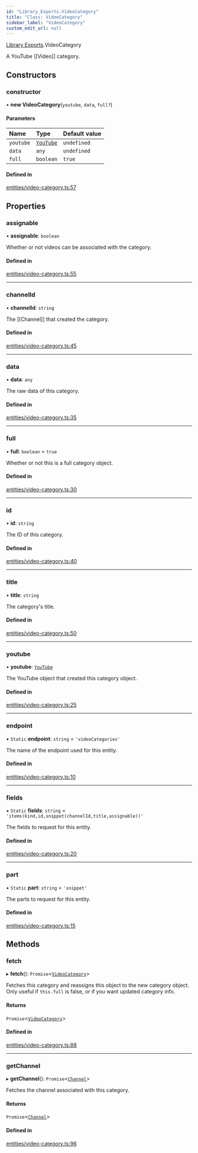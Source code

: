 ```yaml
---
id: "Library_Exports.VideoCategory"
title: "Class: VideoCategory"
sidebar_label: "VideoCategory"
custom_edit_url: null
---
```


[Library Exports](../modules/Library_Exports).VideoCategory

A YouTube [[Video]] category.

## Constructors

### constructor

• **new VideoCategory**(`youtube`, `data`, `full?`)

#### Parameters

| Name | Type | Default value |
| :------ | :------ | :------ |
| `youtube` | [`YouTube`](Library_Exports.YouTube) | `undefined` |
| `data` | `any` | `undefined` |
| `full` | `boolean` | `true` |

#### Defined in

[entities/video-category.ts:57](https://github.com/brandonbothell/popyt/blob/21d710f/src/entities/video-category.ts#L57)

## Properties

### assignable

• **assignable**: `boolean`

Whether or not videos can be associated with the category.

#### Defined in

[entities/video-category.ts:55](https://github.com/brandonbothell/popyt/blob/21d710f/src/entities/video-category.ts#L55)

___

### channelId

• **channelId**: `string`

The [[Channel]] that created the category.

#### Defined in

[entities/video-category.ts:45](https://github.com/brandonbothell/popyt/blob/21d710f/src/entities/video-category.ts#L45)

___

### data

• **data**: `any`

The raw data of this category.

#### Defined in

[entities/video-category.ts:35](https://github.com/brandonbothell/popyt/blob/21d710f/src/entities/video-category.ts#L35)

___

### full

• **full**: `boolean` = `true`

Whether or not this is a full category object.

#### Defined in

[entities/video-category.ts:30](https://github.com/brandonbothell/popyt/blob/21d710f/src/entities/video-category.ts#L30)

___

### id

• **id**: `string`

The ID of this category.

#### Defined in

[entities/video-category.ts:40](https://github.com/brandonbothell/popyt/blob/21d710f/src/entities/video-category.ts#L40)

___

### title

• **title**: `string`

The category's title.

#### Defined in

[entities/video-category.ts:50](https://github.com/brandonbothell/popyt/blob/21d710f/src/entities/video-category.ts#L50)

___

### youtube

• **youtube**: [`YouTube`](Library_Exports.YouTube)

The YouTube object that created this category object.

#### Defined in

[entities/video-category.ts:25](https://github.com/brandonbothell/popyt/blob/21d710f/src/entities/video-category.ts#L25)

___

### endpoint

▪ `Static` **endpoint**: `string` = `'videoCategories'`

The name of the endpoint used for this entity.

#### Defined in

[entities/video-category.ts:10](https://github.com/brandonbothell/popyt/blob/21d710f/src/entities/video-category.ts#L10)

___

### fields

▪ `Static` **fields**: `string` = `'items(kind,id,snippet(channelId,title,assignable))'`

The fields to request for this entity.

#### Defined in

[entities/video-category.ts:20](https://github.com/brandonbothell/popyt/blob/21d710f/src/entities/video-category.ts#L20)

___

### part

▪ `Static` **part**: `string` = `'snippet'`

The parts to request for this entity.

#### Defined in

[entities/video-category.ts:15](https://github.com/brandonbothell/popyt/blob/21d710f/src/entities/video-category.ts#L15)

## Methods

### fetch

▸ **fetch**(): `Promise`<[`VideoCategory`](Library_Exports.VideoCategory)\>

Fetches this category and reassigns this object to the new category object.
Only useful if `this.full` is false, or if you want updated category info.

#### Returns

`Promise`<[`VideoCategory`](Library_Exports.VideoCategory)\>

#### Defined in

[entities/video-category.ts:88](https://github.com/brandonbothell/popyt/blob/21d710f/src/entities/video-category.ts#L88)

___

### getChannel

▸ **getChannel**(): `Promise`<[`Channel`](Library_Exports.Channel)\>

Fetches the channel associated with this category.

#### Returns

`Promise`<[`Channel`](Library_Exports.Channel)\>

#### Defined in

[entities/video-category.ts:96](https://github.com/brandonbothell/popyt/blob/21d710f/src/entities/video-category.ts#L96)
